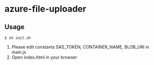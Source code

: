 # azure-file-uploader

## Usage

```
$ sh init.sh
```

1. Please edit constants SAS_TOKEN, CONTAINER_NAME, BLOB_URI in main.js
2. Open index.html in your browser
